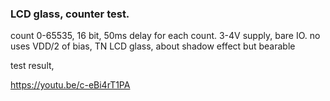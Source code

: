### LCD glass, counter test.
count 0-65535, 16 bit, 50ms delay for each count.
3-4V supply, bare IO. no uses VDD/2 of bias, TN LCD glass, about shadow effect but bearable

test result,

https://youtu.be/c-eBi4rT1PA 
